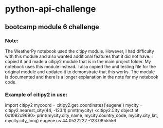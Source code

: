 # python-api-challenge
## bootcamp module 6 challenge



### Note:
The WeatherPy notebook used the citipy module. However, I had difficulty with this module and also wanted additional features that it did not have.
I copied it and made a citipy2 module that is in the main project folder. My notebook uses this module instead.
I also copied the unit testing file for the original module and updated it to demonstrate that this works.
The module is documented and there is a longer explanation in the note for my notebook code.


### Example of citipy2 in use:

import citipy2
mycoord = citipy2.get_coordinates('eugene')
mycity = citipy2.nearest_city(44, -123.1)
print(mycity)
<citipy2.City object at 0x1092c9690>
print(mycity.city_name, mycity.country_code, mycity.city_lat, mycity.city_long)
eugene us 44.0522222 -123.0855556
